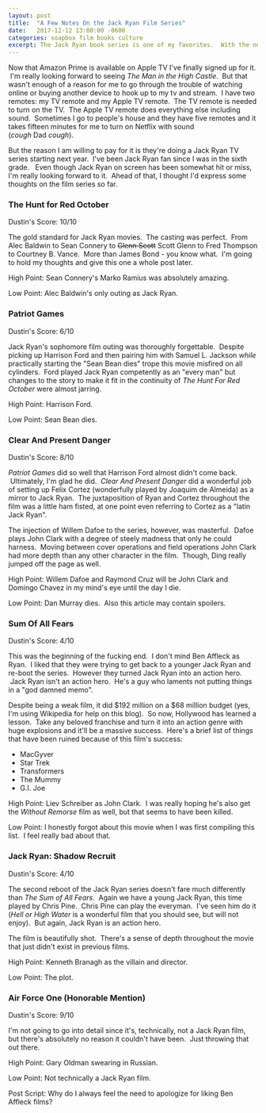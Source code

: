 ```yaml
---
layout: post
title:  "A Few Notes On the Jack Ryan Film Series"
date:   2017-12-12 13:00:00 -0600
categories: soapbox film books culture
excerpt: The Jack Ryan book series is one of my favorites.  With the new Amazon television series coming soon, I run down it's difficult history in film.
---
```

Now that Amazon Prime is available on Apple TV I've finally signed up for it.  I'm really looking forward to seeing <em>The Man in the High Castle</em>.  But that wasn't enough of a reason for me to go through the trouble of watching online or buying another device to hook up to my tv and stream.  I have two remotes: my TV remote and my Apple TV remote.  The TV remote is needed to turn on the TV.  The Apple TV remote does everything else including sound.  Sometimes I go to people's house and they have five remotes and it takes fifteen minutes for me to turn on Netflix with sound (<em>cough </em>Dad <em>cough</em>).

But the reason I am willing to pay for it is they're doing a Jack Ryan TV series starting next year.  I've been Jack Ryan fan since I was in the sixth grade.   Even though Jack Ryan on screen has been somewhat hit or miss, I'm really looking forward to it.  Ahead of that, I thought I'd express some thoughts on the film series so far.
<h3>The Hunt for Red October</h3>
Dustin's Score: 10/10

The gold standard for Jack Ryan movies.  The casting was perfect.  From Alec Baldwin to Sean Connery to <del>Glenn Scott</del> Scott Glenn to Fred Thompson to <span class="itemprop">Courtney B. Vance.  More than James Bond - you know what.  I'm going to hold my thoughts and give this one a whole post later.</span>

High Point: Sean Connery's Marko Ramius was absolutely amazing.

Low Point: Alec Baldwin's only outing as Jack Ryan.
<h3>Patriot Games</h3>
Dustin's Score: 6/10

Jack Ryan's sophomore film outing was thoroughly forgettable.  Despite picking up Harrison Ford and then pairing him with Samuel L. Jackson <em>while</em> practically starting the "Sean Bean dies" trope this movie misfired on all cylinders.  Ford played Jack Ryan competently as an "every man" but changes to the story to make it fit in the continuity of <em>The </em><i>Hunt For Red October</i> were almost jarring.

High Point: Harrison Ford.

Low Point: Sean Bean dies.
<h3>Clear And Present Danger</h3>
Dustin's Score: 8/10

<em>Patriot Games</em> did so well that Harrison Ford almost didn't come back.  Ultimately, I'm glad he did.  <em>Clear And Present Danger</em> did a wonderful job of setting up Felix Cortez (wonderfully played by <span class="itemprop">Joaquim de Almeida) as a mirror to Jack Ryan.  The juxtaposition of Ryan and Cortez throughout the film was a little ham fisted, at one point even referring to Cortez as a "latin Jack Ryan".</span>

The injection of Willem Dafoe to the series, however, was masterful.  Dafoe plays John Clark with a degree of steely madness that only he could harness.  Moving between cover operations and field operations John Clark had more depth than any other character in the film.  Though, Ding really jumped off the page as well.

High Point: Willem Dafoe and Raymond Cruz will be John Clark and Domingo Chavez in my mind's eye until the day I die.

Low Point: Dan Murray dies.  Also this article may contain spoilers.
<h3>Sum Of All Fears</h3>
Dustin's Score: 4/10

This was the beginning of the fucking end.  I don't mind Ben Affleck as Ryan.  I liked that they were trying to get back to a younger Jack Ryan and re-boot the series.  However they turned Jack Ryan into an action hero.  Jack Ryan isn't an action hero.  He's a guy who laments not putting things in a "god damned memo".

Despite being a weak film, it did $192 million on a $68 million budget (yes, I'm using Wikipedia for help on this blog).  So now, Hollywood has learned a lesson.  Take any beloved franchise and turn it into an action genre with huge explosions and it'll be a massive success.  Here's a brief list of things that have been ruined because of this film's success:
<ul>
 	<li>MacGyver</li>
 	<li>Star Trek</li>
 	<li>Transformers</li>
 	<li>The Mummy</li>
 	<li>G.I. Joe</li>
</ul>
High Point: Liev Schreiber as John Clark.  I was really hoping he's also get the <em>Without Remorse</em> film as well, but that seems to have been killed.

Low Point: I honestly forgot about this movie when I was first compiling this list.  I feel really bad about that.
<h3>Jack Ryan: Shadow Recruit</h3>
Dustin's Score: 4/10

The second reboot of the Jack Ryan series doesn't fare much differently than <i>The Sum of All Fears</i>.  Again we have a young Jack Ryan, this time played by Chris Pine.  Chris Pine can play the everyman.  I've seen him do it (<em>Hell or High Water</em> is a wonderful film that you should see, but will not enjoy).  But again, Jack Ryan is an action hero.

The film is beautifully shot.  There's a sense of depth throughout the movie that just didn't exist in previous films.

High Point: Kenneth Branagh as the villain and director.

Low Point: The plot.
<h3>Air Force One (Honorable Mention)</h3>
Dustin's Score: 9/10

I'm not going to go into detail since it's, technically, not a Jack Ryan film, but there's absolutely no reason it couldn't have been.  Just throwing that out there.

High Point: Gary Oldman swearing in Russian.

Low Point: Not technically a Jack Ryan film.

Post Script: Why do I always feel the need to apologize for liking Ben Affleck films?